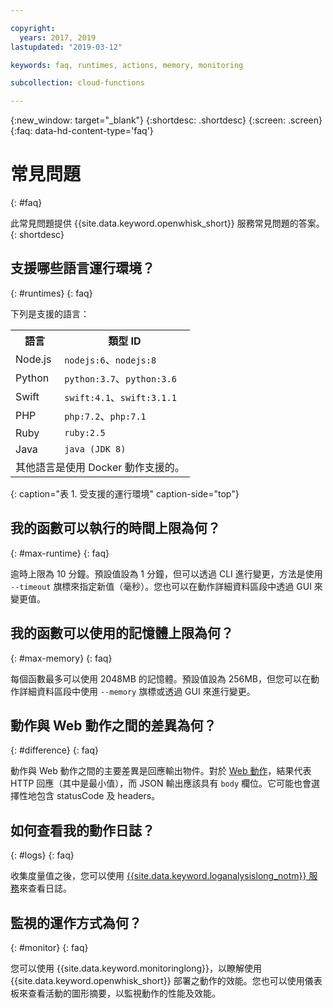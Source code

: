 ```yaml
---

copyright:
  years: 2017, 2019
lastupdated: "2019-03-12"

keywords: faq, runtimes, actions, memory, monitoring

subcollection: cloud-functions

---
```


{:new_window: target="_blank"}
{:shortdesc: .shortdesc}
{:screen: .screen}
{:faq: data-hd-content-type='faq'}


# 常見問題
{: #faq}

此常見問題提供 {{site.data.keyword.openwhisk_short}} 服務常見問題的答案。
{: shortdesc}


## 支援哪些語言運行環境？
{: #runtimes}
{: faq}

下列是支援的語言：

<table>
  <tr>
    <th id="language-col">語言</th>
    <th id="kind-identifier-col">類型 ID</th>
  </tr>
  <tr>
    <td id="language-col-nodejs" headers="language-col"> Node.js </td>
    <td headers="kind-identifier-col language-col-nodejs"><code>nodejs:6</code>、<code>nodejs:8</code></td>
  </tr>
  <tr>
    <td id="language-col-python" headers="language-col">Python</td>
    <td headers="kind-identifier-col language-col-python"><code>python:3.7</code>、<code>python:3.6</code></td>
  </tr>
  <tr>
    <td id="language-col-swift" headers="language-col">Swift</td>
    <td headers="kind-identifier-col language-col-swift"><code>swift:4.1</code>、<code>swift:3.1.1</code></td>
  </tr>
  <tr>
    <td id="language-col-php" headers="language-col">PHP</td>
    <td headers="kind-identifier-col language-col-php"><code>php:7.2</code>、<code>php:7.1</code></td>
  </tr>
  <tr>
    <td id="language-col-ruby" headers="language-col">Ruby</td>
    <td headers="kind-identifier-col language-col-ruby"><code>ruby:2.5</code></td>
  </tr>
  <tr>
    <td id="language-col-java" headers="language-col">Java</td>
    <td headers="kind-identifier-col language-col-java"><code>java (JDK 8)</code></td>
  </tr>
  <tr>
    <td headers="language-col" colspan="2">其他語言是使用 Docker 動作支援的。</td>
  </tr>
</table>
{: caption="表 1. 受支援的運行環境" caption-side="top"}


## 我的函數可以執行的時間上限為何？
{: #max-runtime}
{: faq}

逾時上限為 10 分鐘。預設值設為 1 分鐘，但可以透過 CLI 進行變更，方法是使用 `--timeout` 旗標來指定新值（毫秒）。您也可以在動作詳細資料區段中透過 GUI 來變更值。


## 我的函數可以使用的記憶體上限為何？
{: #max-memory}
{: faq}

每個函數最多可以使用 2048MB 的記憶體。預設值設為 256MB，但您可以在動作詳細資料區段中使用 `--memory` 旗標或透過 GUI 來進行變更。


## 動作與 Web 動作之間的差異為何？
{: #difference}
{: faq}

動作與 Web 動作之間的主要差異是回應輸出物件。對於 [Web 動作](/docs/openwhisk?topic=cloud-functions-openwhisk_webactions#openwhisk_webactions)，結果代表 HTTP 回應（其中是最小值），而 JSON 輸出應該具有 `body` 欄位。它可能也會選擇性地包含 statusCode 及 headers。

## 如何查看我的動作日誌？
{: #logs}
{: faq}

收集度量值之後，您可以使用 [{{site.data.keyword.loganalysislong_notm}} 服務](/docs/openwhisk?topic=cloud-functions-openwhisk_logs#view-logs)來查看日誌。


## 監視的運作方式為何？
{: #monitor}
{: faq}

您可以使用 {{site.data.keyword.monitoringlong}}，以瞭解使用 {{site.data.keyword.openwhisk_short}} 部署之動作的效能。您也可以使用儀表板來查看活動的圖形摘要，以監視動作的性能及效能。


